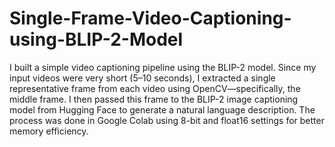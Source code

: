 # Single-Frame-Video-Captioning-using-BLIP-2-Model

I built a simple video captioning pipeline using the BLIP-2 model. Since my input videos were very short (5–10 seconds), I extracted a single representative frame from each video using OpenCV—specifically, the middle frame. I then passed this frame to the BLIP-2 image captioning model from Hugging Face to generate a natural language description. The process was done in Google Colab using 8-bit and float16 settings for better memory efficiency.
